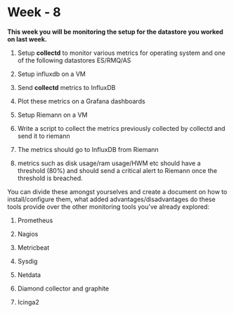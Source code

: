 # Week - 8

**This week you will be monitoring the setup for the datastore you worked on last week.**

1. Setup **collectd** to monitor various metrics for operating system and one of the following datastores ES/RMQ/AS

2. Setup influxdb on a VM

3. Send **collectd** metrics to InfluxDB

4. Plot these metrics on a Grafana dashboards

5. Setup Riemann on a VM

6. Write a script to collect the metrics previously collected by collectd and send it to riemann

7. The metrics should go to InfluxDB from Riemann

8. metrics such as disk usage/ram usage/HWM etc should have a threshold (80%) and should send a critical alert to Riemann once the threshold is breached.

You can divide these amongst yourselves and create a document on how to install/configure them, what added advantages/disadvantages do these tools provide over the other monitoring tools you've already explored:

1. Prometheus

2. Nagios

3. Metricbeat

4. Sysdig

5. Netdata

6. Diamond collector and graphite

7. Icinga2
